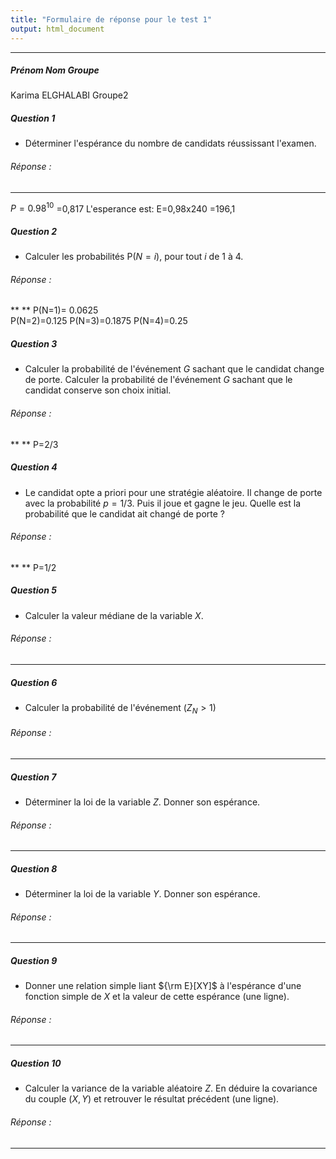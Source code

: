 ```yaml
---
title: "Formulaire de réponse pour le test 1"
output: html_document
---
```


** **

##### Prénom Nom Groupe
Karima ELGHALABI Groupe2


##### Question 1

* Déterminer l'espérance du nombre de candidats réussissant l'examen.

###### Réponse : 

** ** 
$P=0.98^{10}$
  =0,817
L'esperance est:
 E=0,98x240
  =196,1

##### Question 2

* Calculer les probabilités P($N = i$), pour tout $i$ de 1 à 4.  

###### Réponse : 

** ** P(N=1)= 0.0625	
      P(N=2)=0.125
      P(N=3)=0.1875
      P(N=4)=0.25


##### Question 3

* Calculer la probabilité de l'événement $G$ sachant que le candidat change de porte. Calculer la probabilité de l'événement $G$ sachant que le candidat conserve son choix initial.

###### Réponse : 

** ** P=2/3

##### Question 4

* Le candidat opte a priori pour une stratégie aléatoire. Il change de porte avec la probabilité $p = 1/3$. Puis il joue et gagne le jeu. Quelle est la probabilité que le candidat ait changé de porte ?   

###### Réponse : 

** ** P=1/2

##### Question 5

* Calculer la valeur médiane de la variable $X$.  

###### Réponse : 

** **


##### Question 6

* Calculer la probabilité de l'événement $(Z_N > 1)$  

###### Réponse : 

** **


##### Question 7

* Déterminer la loi de la variable $Z$. Donner son espérance.


###### Réponse : 

** ** 


##### Question 8

* Déterminer la loi de la variable $Y$. Donner son espérance.

###### Réponse : 

** **


##### Question 9

* Donner une relation simple liant ${\rm E}[XY]$ à l'espérance d'une fonction simple de $X$ et la valeur de cette espérance (une ligne). 

###### Réponse : 

** **

##### Question 10

* Calculer la variance de la variable aléatoire $Z$. En déduire la covariance du couple $(X,Y)$ et retrouver le résultat précédent (une ligne). 
   
###### Réponse : 


** ** 


